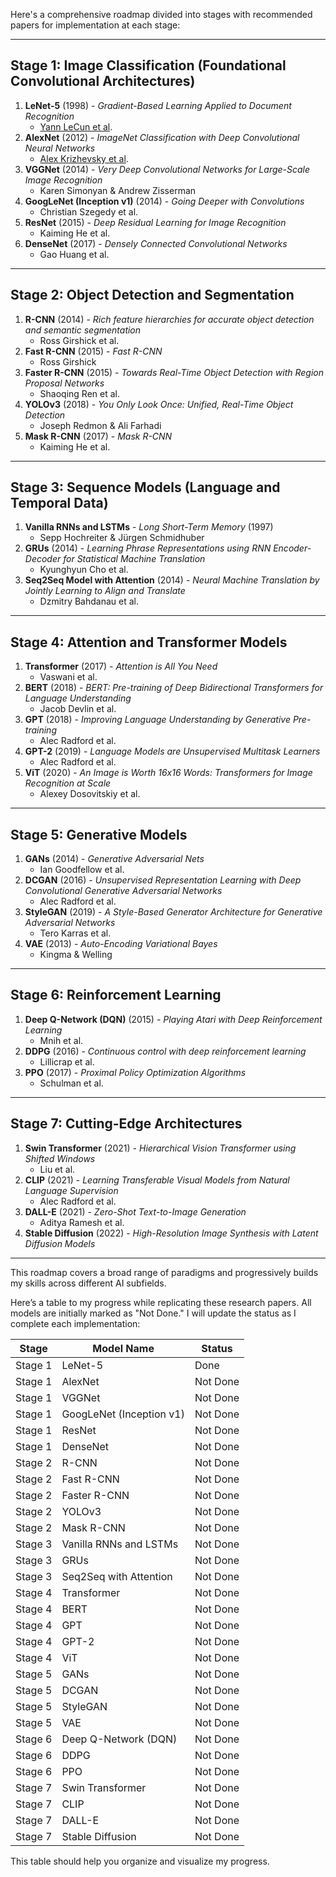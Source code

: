 Here's a comprehensive roadmap divided into stages with recommended papers for implementation at each stage:

---

## **Stage 1: Image Classification (Foundational Convolutional Architectures)**
1. **LeNet-5** (1998) - *Gradient-Based Learning Applied to Document Recognition*  
   - [Yann LeCun et al](http://vision.stanford.edu/cs598_spring07/papers/Lecun98.pdf).
2. **AlexNet** (2012) - *ImageNet Classification with Deep Convolutional Neural Networks*  
   - [Alex Krizhevsky et al](https://proceedings.neurips.cc/paper_files/paper/2012/file/c399862d3b9d6b76c8436e924a68c45b-Paper.pdf).
3. **VGGNet** (2014) - *Very Deep Convolutional Networks for Large-Scale Image Recognition*  
   - Karen Simonyan & Andrew Zisserman
4. **GoogLeNet (Inception v1)** (2014) - *Going Deeper with Convolutions*  
   - Christian Szegedy et al.
5. **ResNet** (2015) - *Deep Residual Learning for Image Recognition*  
   - Kaiming He et al.
6. **DenseNet** (2017) - *Densely Connected Convolutional Networks*  
   - Gao Huang et al.

---

## **Stage 2: Object Detection and Segmentation**
1. **R-CNN** (2014) - *Rich feature hierarchies for accurate object detection and semantic segmentation*  
   - Ross Girshick et al.
2. **Fast R-CNN** (2015) - *Fast R-CNN*  
   - Ross Girshick
3. **Faster R-CNN** (2015) - *Towards Real-Time Object Detection with Region Proposal Networks*  
   - Shaoqing Ren et al.
4. **YOLOv3** (2018) - *You Only Look Once: Unified, Real-Time Object Detection*  
   - Joseph Redmon & Ali Farhadi
5. **Mask R-CNN** (2017) - *Mask R-CNN*  
   - Kaiming He et al.

---

## **Stage 3: Sequence Models (Language and Temporal Data)**
1. **Vanilla RNNs and LSTMs** - *Long Short-Term Memory* (1997)  
   - Sepp Hochreiter & Jürgen Schmidhuber
2. **GRUs** (2014) - *Learning Phrase Representations using RNN Encoder-Decoder for Statistical Machine Translation*  
   - Kyunghyun Cho et al.
3. **Seq2Seq Model with Attention** (2014) - *Neural Machine Translation by Jointly Learning to Align and Translate*  
   - Dzmitry Bahdanau et al.

---

## **Stage 4: Attention and Transformer Models**
1. **Transformer** (2017) - *Attention is All You Need*  
   - Vaswani et al.
2. **BERT** (2018) - *BERT: Pre-training of Deep Bidirectional Transformers for Language Understanding*  
   - Jacob Devlin et al.
3. **GPT** (2018) - *Improving Language Understanding by Generative Pre-training*  
   - Alec Radford et al.
4. **GPT-2** (2019) - *Language Models are Unsupervised Multitask Learners*  
   - Alec Radford et al.
5. **ViT** (2020) - *An Image is Worth 16x16 Words: Transformers for Image Recognition at Scale*  
   - Alexey Dosovitskiy et al.

---

## **Stage 5: Generative Models**
1. **GANs** (2014) - *Generative Adversarial Nets*  
   - Ian Goodfellow et al.
2. **DCGAN** (2016) - *Unsupervised Representation Learning with Deep Convolutional Generative Adversarial Networks*  
   - Alec Radford et al.
3. **StyleGAN** (2019) - *A Style-Based Generator Architecture for Generative Adversarial Networks*  
   - Tero Karras et al.
4. **VAE** (2013) - *Auto-Encoding Variational Bayes*  
   - Kingma & Welling

---

## **Stage 6: Reinforcement Learning**
1. **Deep Q-Network (DQN)** (2015) - *Playing Atari with Deep Reinforcement Learning*  
   - Mnih et al.
2. **DDPG** (2016) - *Continuous control with deep reinforcement learning*  
   - Lillicrap et al.
3. **PPO** (2017) - *Proximal Policy Optimization Algorithms*  
   - Schulman et al.

---

## **Stage 7: Cutting-Edge Architectures**
1. **Swin Transformer** (2021) - *Hierarchical Vision Transformer using Shifted Windows*  
   - Liu et al.
2. **CLIP** (2021) - *Learning Transferable Visual Models from Natural Language Supervision*  
   - Alec Radford et al.
3. **DALL-E** (2021) - *Zero-Shot Text-to-Image Generation*  
   - Aditya Ramesh et al.
4. **Stable Diffusion** (2022) - *High-Resolution Image Synthesis with Latent Diffusion Models*  

---

This roadmap covers a broad range of paradigms and progressively builds my skills across different AI subfields. 

Here’s a table to my progress while replicating these research papers. All models are initially marked as "Not Done." I will update the status as I complete each implementation:

| **Stage** | **Model Name**                         | **Status**   |
|-----------|----------------------------------------|--------------|
| Stage 1   | LeNet-5                                |     Done     |
| Stage 1   | AlexNet                                | Not Done     |
| Stage 1   | VGGNet                                 | Not Done     |
| Stage 1   | GoogLeNet (Inception v1)               | Not Done     |
| Stage 1   | ResNet                                 | Not Done     |
| Stage 1   | DenseNet                               | Not Done     |
| Stage 2   | R-CNN                                  | Not Done     |
| Stage 2   | Fast R-CNN                             | Not Done     |
| Stage 2   | Faster R-CNN                           | Not Done     |
| Stage 2   | YOLOv3                                 | Not Done     |
| Stage 2   | Mask R-CNN                             | Not Done     |
| Stage 3   | Vanilla RNNs and LSTMs                 | Not Done     |
| Stage 3   | GRUs                                   | Not Done     |
| Stage 3   | Seq2Seq with Attention                 | Not Done     |
| Stage 4   | Transformer                            | Not Done     |
| Stage 4   | BERT                                   | Not Done     |
| Stage 4   | GPT                                    | Not Done     |
| Stage 4   | GPT-2                                  | Not Done     |
| Stage 4   | ViT                                    | Not Done     |
| Stage 5   | GANs                                   | Not Done     |
| Stage 5   | DCGAN                                  | Not Done     |
| Stage 5   | StyleGAN                               | Not Done     |
| Stage 5   | VAE                                    | Not Done     |
| Stage 6   | Deep Q-Network (DQN)                   | Not Done     |
| Stage 6   | DDPG                                   | Not Done     |
| Stage 6   | PPO                                    | Not Done     |
| Stage 7   | Swin Transformer                       | Not Done     |
| Stage 7   | CLIP                                   | Not Done     |
| Stage 7   | DALL-E                                 | Not Done     |
| Stage 7   | Stable Diffusion                       | Not Done     |

This table should help you organize and visualize my progress.